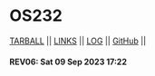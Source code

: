 # OS232
[TARBALL](https://os.vlsm.org/Log/fikrirmdhna.tar.bz2.txt) || [LINKS](LINKS/) || [LOG](TXT/mylog.txt) || [GitHub](https://github.com/fikrirmdhna/os232/) ||
#### REV06: Sat 09 Sep 2023 17:22
